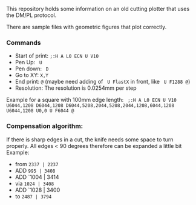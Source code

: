 This repository holds some information on an old cutting plotter that uses the DM/PL protocol.

There are sample files with geometric figures that plot correctly.


### Commands
* Start of print: `;:H A L0 ECN U V10`
* Pen Up: ` U`
* Pen down: ` D`
* Go to XY: `X,Y`
* End print: `@` (maybe need adding of ` U FlastX` in front, like ` U F1288 @`)
* Resolution: The resolution is 0.0254mm per step

Example for a square with 100mm edge length:
` ;:H A L0 ECN U V10 U6044,1208 D6044,1208 D6044,5208,2044,5208,2044,1208,6044,1208 U6044,1208 U0,0 U F6044 @`

### Compensation algorithm:

If there is sharp edges in a cut, the knife needs some space to turn properly. All edges < 90 degrees therefore can be expanded a little bit
Example:

* from `2337 | 2237`
* ADD `995 | 3408`
* ADD `1004 | 3414
* via `1024 | 3408`
* ADD `1028 | 3400
* to `2487 | 3794`

